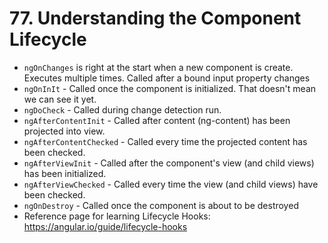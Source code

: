 # 77. Understanding the Component Lifecycle
- `ngOnChanges` is right at the start when a new component is create. Executes multiple times. Called after a bound input property changes
- `ngOnInIt` - Called once the component is initialized. That doesn't mean we can see it yet.
- `ngDoCheck` - Called during change detection run.
- `ngAfterContentInit` - Called after content (ng-content) has been projected into view.
- `ngAfterContentChecked` - Called every time the projected content has been checked.
- `ngAfterViewInit` - Called after the component's view (and child views) has been initialized.
- `ngAfterViewChecked` - Called every time the view (and child views) have been checked.
- `ngOnDestroy` - Called once the component is about to be destroyed
- Reference page for learning Lifecycle Hooks: https://angular.io/guide/lifecycle-hooks